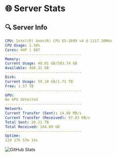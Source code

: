 # 🌐 Server Stats
## 🔍 Server Info
```yaml
CPU: Intel(R) Xeon(R) CPU E5-2699 v4 @ 1317.30MHz
CPU Usage: 1.30%
Cores: 44P | 88T
-----------------------------------
Memory:
Current Usage: 40.01 GB/503.74 GB
Available: 460.31 GB
-----------------------------------
Disk:
Current Usage: 59.10 GB/1.71 TB
Free: 1.57 TB
-----------------------------------
GPU:
No GPU detected
-----------------------------------
Network:
Current Transfer (Sent): 14.88 MB/s
Current Transfer (Received): 97.83 KB/s
Total Sent: 20.21 TB
Total Received: 184.69 GB
-----------------------------------
Uptime:
12d 17h 57m 14s
```
![GitHub Stats](https://img.shields.io/badge/Updated-2025-03-20_15:20:03-blue)